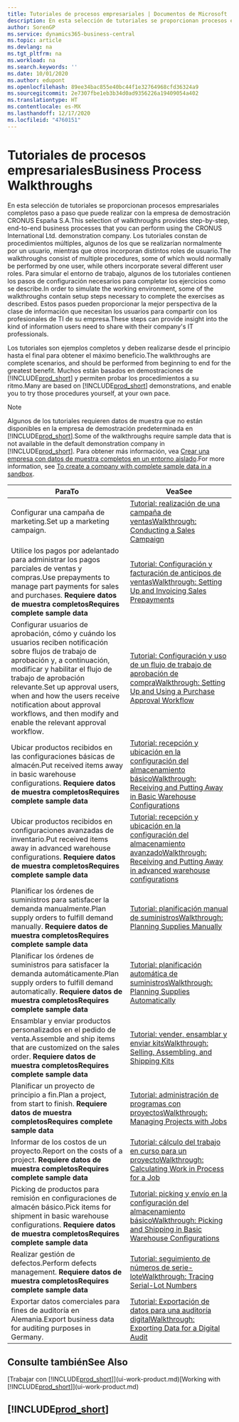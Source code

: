 ```yaml
---
title: Tutoriales de procesos empresariales | Documentos de Microsoft
description: En esta selección de tutoriales se proporcionan procesos empresariales completos paso a paso que puede realizar con la empresa de demostración CRONUS España S.A.
author: SorenGP
ms.service: dynamics365-business-central
ms.topic: article
ms.devlang: na
ms.tgt_pltfrm: na
ms.workload: na
ms.search.keywords: ''
ms.date: 10/01/2020
ms.author: edupont
ms.openlocfilehash: 89ee34bac855e40bc44f1e32764968cfd36324a9
ms.sourcegitcommit: 2e7307fbe1eb3b34d0ad9356226a19409054a402
ms.translationtype: HT
ms.contentlocale: es-MX
ms.lasthandoff: 12/17/2020
ms.locfileid: "4760151"
---
```

# <a name="business-process-walkthroughs"></a><span data-ttu-id="585ca-103">Tutoriales de procesos empresariales</span><span class="sxs-lookup"><span data-stu-id="585ca-103">Business Process Walkthroughs</span></span>

<span data-ttu-id="585ca-104">En esta selección de tutoriales se proporcionan procesos empresariales completos paso a paso que puede realizar con la empresa de demostración CRONUS España S.A.</span><span class="sxs-lookup"><span data-stu-id="585ca-104">This selection of walkthroughs provides step-by-step, end-to-end business processes that you can perform using the CRONUS International Ltd. demonstration company.</span></span> <span data-ttu-id="585ca-105">Los tutoriales constan de procedimientos múltiples, algunos de los que se realizarían normalmente por un usuario, mientras que otros incorporan distintos roles de usuario.</span><span class="sxs-lookup"><span data-stu-id="585ca-105">The walkthroughs consist of multiple procedures, some of which would normally be performed by one user, while others incorporate several different user roles.</span></span> <span data-ttu-id="585ca-106">Para simular el entorno de trabajo, algunos de los tutoriales contienen los pasos de configuración necesarios para completar los ejercicios como se describe.</span><span class="sxs-lookup"><span data-stu-id="585ca-106">In order to simulate the working environment, some of the walkthroughs contain setup steps necessary to complete the exercises as described.</span></span> <span data-ttu-id="585ca-107">Estos pasos pueden proporcionar la mejor perspectiva de la clase de información que necesitan los usuarios para compartir con los profesionales de TI de su empresa.</span><span class="sxs-lookup"><span data-stu-id="585ca-107">These steps can provide insight into the kind of information users need to share with their company's IT professionals.</span></span>  

 <span data-ttu-id="585ca-108">Los tutoriales son ejemplos completos y deben realizarse desde el principio hasta el final para obtener el máximo beneficio.</span><span class="sxs-lookup"><span data-stu-id="585ca-108">The walkthroughs are complete scenarios, and should be performed from beginning to end for the greatest benefit.</span></span> <span data-ttu-id="585ca-109">Muchos están basados en demostraciones de [!INCLUDE[prod_short](includes/prod_short.md)] y permiten probar los procedimientos a su ritmo.</span><span class="sxs-lookup"><span data-stu-id="585ca-109">Many are based on [!INCLUDE[prod_short](includes/prod_short.md)] demonstrations, and enable you to try those procedures yourself, at your own pace.</span></span>  

> [!NOTE]
> <span data-ttu-id="585ca-110">Algunos de los tutoriales requieren datos de muestra que no están disponibles en la empresa de demostración predeterminada en [!INCLUDE[prod_short](includes/prod_short.md)].</span><span class="sxs-lookup"><span data-stu-id="585ca-110">Some of the walkthroughs require sample data that is not available in the default demonstration company in [!INCLUDE[prod_short](includes/prod_short.md)].</span></span> <span data-ttu-id="585ca-111">Para obtener más información, vea [Crear una empresa con datos de muestra completos en un entorno aislado](across-how-create-sandbox-environment.md#to-create-a-company-with-complete-sample-data-in-a-sandbox).</span><span class="sxs-lookup"><span data-stu-id="585ca-111">For more information, see [To create a company with complete sample data in a sandbox](across-how-create-sandbox-environment.md#to-create-a-company-with-complete-sample-data-in-a-sandbox).</span></span>

|<span data-ttu-id="585ca-112">Para</span><span class="sxs-lookup"><span data-stu-id="585ca-112">To</span></span>|<span data-ttu-id="585ca-113">Vea</span><span class="sxs-lookup"><span data-stu-id="585ca-113">See</span></span>|  
|--------|---------|  
|<span data-ttu-id="585ca-114">Configurar una campaña de marketing.</span><span class="sxs-lookup"><span data-stu-id="585ca-114">Set up a marketing campaign.</span></span>|[<span data-ttu-id="585ca-115">Tutorial: realización de una campaña de ventas</span><span class="sxs-lookup"><span data-stu-id="585ca-115">Walkthrough: Conducting a Sales Campaign</span></span>](walkthrough-conducting-a-sales-campaign.md)|  
|<span data-ttu-id="585ca-116">Utilice los pagos por adelantado para administrar los pagos parciales de ventas y compras.</span><span class="sxs-lookup"><span data-stu-id="585ca-116">Use prepayments to manage part payments for sales and purchases.</span></span> <span data-ttu-id="585ca-117">**Requiere datos de muestra completos**</span><span class="sxs-lookup"><span data-stu-id="585ca-117">**Requires complete sample data**</span></span> |[<span data-ttu-id="585ca-118">Tutorial: Configuración y facturación de anticipos de ventas</span><span class="sxs-lookup"><span data-stu-id="585ca-118">Walkthrough: Setting Up and Invoicing Sales Prepayments</span></span>](walkthrough-setting-up-and-invoicing-sales-prepayments.md)|  
|<span data-ttu-id="585ca-119">Configurar usuarios de aprobación, cómo y cuándo los usuarios reciben notificación sobre flujos de trabajo de aprobación y, a continuación, modificar y habilitar el flujo de trabajo de aprobación relevante.</span><span class="sxs-lookup"><span data-stu-id="585ca-119">Set up approval users, when and how the users receive notification about approval workflows, and then modify and enable the relevant approval workflow.</span></span>|[<span data-ttu-id="585ca-120">Tutorial: Configuración y uso de un flujo de trabajo de aprobación de compra</span><span class="sxs-lookup"><span data-stu-id="585ca-120">Walkthrough: Setting Up and Using a Purchase Approval Workflow</span></span>](walkthrough-setting-up-and-using-a-purchase-approval-workflow.md)|  
|<span data-ttu-id="585ca-121">Ubicar productos recibidos en las configuraciones básicas de almacén.</span><span class="sxs-lookup"><span data-stu-id="585ca-121">Put received items away in basic warehouse configurations.</span></span> <span data-ttu-id="585ca-122">**Requiere datos de muestra completos**</span><span class="sxs-lookup"><span data-stu-id="585ca-122">**Requires complete sample data**</span></span>|[<span data-ttu-id="585ca-123">Tutorial: recepción y ubicación en la configuración del almacenamiento básico</span><span class="sxs-lookup"><span data-stu-id="585ca-123">Walkthrough: Receiving and Putting Away in Basic Warehouse Configurations</span></span>](walkthrough-receiving-and-putting-away-in-basic-warehousing.md)|  
|<span data-ttu-id="585ca-124">Ubicar productos recibidos en configuraciones avanzadas de inventario.</span><span class="sxs-lookup"><span data-stu-id="585ca-124">Put received items away in advanced warehouse configurations.</span></span> <span data-ttu-id="585ca-125">**Requiere datos de muestra completos**</span><span class="sxs-lookup"><span data-stu-id="585ca-125">**Requires complete sample data**</span></span>|[<span data-ttu-id="585ca-126">Tutorial: recepción y ubicación en la configuración del almacenamiento avanzado</span><span class="sxs-lookup"><span data-stu-id="585ca-126">Walkthrough: Receiving and Putting Away in advanced warehouse configurations</span></span>](walkthrough-receiving-and-putting-away-in-advanced-warehousing.md)|  
|<span data-ttu-id="585ca-127">Planificar los órdenes de suministros para satisfacer la demanda manualmente.</span><span class="sxs-lookup"><span data-stu-id="585ca-127">Plan supply orders to fulfill demand manually.</span></span> <span data-ttu-id="585ca-128">**Requiere datos de muestra completos**</span><span class="sxs-lookup"><span data-stu-id="585ca-128">**Requires complete sample data**</span></span>|[<span data-ttu-id="585ca-129">Tutorial: planificación manual de suministros</span><span class="sxs-lookup"><span data-stu-id="585ca-129">Walkthrough: Planning Supplies Manually</span></span>](walkthrough-planning-supplies-manually.md)|  
|<span data-ttu-id="585ca-130">Planificar los órdenes de suministros para satisfacer la demanda automáticamente.</span><span class="sxs-lookup"><span data-stu-id="585ca-130">Plan supply orders to fulfill demand automatically.</span></span> <span data-ttu-id="585ca-131">**Requiere datos de muestra completos**</span><span class="sxs-lookup"><span data-stu-id="585ca-131">**Requires complete sample data**</span></span>|[<span data-ttu-id="585ca-132">Tutorial: planificación automática de suministros</span><span class="sxs-lookup"><span data-stu-id="585ca-132">Walkthrough: Planning Supplies Automatically</span></span>](walkthrough-planning-supplies-automatically.md)|  
|<span data-ttu-id="585ca-133">Ensamblar y enviar productos personalizados en el pedido de venta.</span><span class="sxs-lookup"><span data-stu-id="585ca-133">Assemble and ship items that are customized on the sales order.</span></span> <span data-ttu-id="585ca-134">**Requiere datos de muestra completos**</span><span class="sxs-lookup"><span data-stu-id="585ca-134">**Requires complete sample data**</span></span>|[<span data-ttu-id="585ca-135">Tutorial: vender, ensamblar y enviar kits</span><span class="sxs-lookup"><span data-stu-id="585ca-135">Walkthrough: Selling, Assembling, and Shipping Kits</span></span>](walkthrough-selling-assembling-and-shipping-kits.md)|  
|<span data-ttu-id="585ca-136">Planificar un proyecto de principio a fin.</span><span class="sxs-lookup"><span data-stu-id="585ca-136">Plan a project, from start to finish.</span></span> <span data-ttu-id="585ca-137">**Requiere datos de muestra completos**</span><span class="sxs-lookup"><span data-stu-id="585ca-137">**Requires complete sample data**</span></span>|[<span data-ttu-id="585ca-138">Tutorial: administración de programas con proyectos</span><span class="sxs-lookup"><span data-stu-id="585ca-138">Walkthrough: Managing Projects with Jobs</span></span>](walkthrough-managing-projects-with-jobs.md)|  
|<span data-ttu-id="585ca-139">Informar de los costos de un proyecto.</span><span class="sxs-lookup"><span data-stu-id="585ca-139">Report on the costs of a project.</span></span> <span data-ttu-id="585ca-140">**Requiere datos de muestra completos**</span><span class="sxs-lookup"><span data-stu-id="585ca-140">**Requires complete sample data**</span></span>|[<span data-ttu-id="585ca-141">Tutorial: cálculo del trabajo en curso para un proyecto</span><span class="sxs-lookup"><span data-stu-id="585ca-141">Walkthrough: Calculating Work in Process for a Job</span></span>](walkthrough-calculating-work-in-process-for-a-job.md)|  
|<span data-ttu-id="585ca-142">Picking de productos para remisión en configuraciones de almacén básico.</span><span class="sxs-lookup"><span data-stu-id="585ca-142">Pick items for shipment in basic warehouse configurations.</span></span> <span data-ttu-id="585ca-143">**Requiere datos de muestra completos**</span><span class="sxs-lookup"><span data-stu-id="585ca-143">**Requires complete sample data**</span></span>|[<span data-ttu-id="585ca-144">Tutorial: picking y envío en la configuración del almacenamiento básico</span><span class="sxs-lookup"><span data-stu-id="585ca-144">Walkthrough: Picking and Shipping in Basic Warehouse Configurations</span></span>](walkthrough-picking-and-shipping-in-basic-warehousing.md)|  
|<span data-ttu-id="585ca-145">Realizar gestión de defectos.</span><span class="sxs-lookup"><span data-stu-id="585ca-145">Perform defects management.</span></span> <span data-ttu-id="585ca-146">**Requiere datos de muestra completos**</span><span class="sxs-lookup"><span data-stu-id="585ca-146">**Requires complete sample data**</span></span>|[<span data-ttu-id="585ca-147">Tutorial: seguimiento de números de serie-lote</span><span class="sxs-lookup"><span data-stu-id="585ca-147">Walkthrough: Tracing Serial-Lot Numbers</span></span>](walkthrough-tracing-serial-lot-numbers.md)|
|<span data-ttu-id="585ca-148">Exportar datos comerciales para fines de auditoría en Alemania.</span><span class="sxs-lookup"><span data-stu-id="585ca-148">Export business data for auditing purposes in Germany.</span></span>|[<span data-ttu-id="585ca-149">Tutorial: Exportación de datos para una auditoría digital</span><span class="sxs-lookup"><span data-stu-id="585ca-149">Walkthrough: Exporting Data for a Digital Audit</span></span>](LocalFunctionality/Germany/walkthrough-exporting-data-for-a-digital-audit.md)|

## <a name="see-also"></a><span data-ttu-id="585ca-150">Consulte también</span><span class="sxs-lookup"><span data-stu-id="585ca-150">See Also</span></span>

<span data-ttu-id="585ca-151">[Trabajar con [!INCLUDE[prod_short](includes/prod_short.md)]](ui-work-product.md)</span><span class="sxs-lookup"><span data-stu-id="585ca-151">[Working with [!INCLUDE[prod_short](includes/prod_short.md)]](ui-work-product.md)</span></span>  

## [!INCLUDE[prod_short](includes/free_trial_md.md)]  
